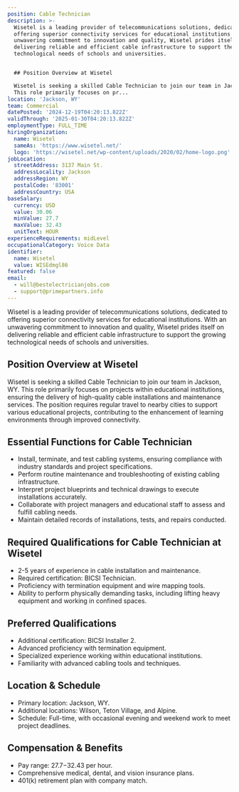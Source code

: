 ```yaml
---
position: Cable Technician
description: >-
  Wisetel is a leading provider of telecommunications solutions, dedicated to
  offering superior connectivity services for educational institutions. With an
  unwavering commitment to innovation and quality, Wisetel prides itself on
  delivering reliable and efficient cable infrastructure to support the growing
  technological needs of schools and universities.


  ## Position Overview at Wisetel

  Wisetel is seeking a skilled Cable Technician to join our team in Jackson, WY.
  This role primarily focuses on pr...
location: 'Jackson, WY'
team: Commercial
datePosted: '2024-12-19T04:20:13.822Z'
validThrough: '2025-01-30T04:20:13.822Z'
employmentType: FULL_TIME
hiringOrganization:
  name: Wisetel
  sameAs: 'https://www.wisetel.net/'
  logo: 'https://wisetel.net/wp-content/uploads/2020/02/home-logo.png'
jobLocation:
  streetAddress: 3137 Main St.
  addressLocality: Jackson
  addressRegion: WY
  postalCode: '83001'
  addressCountry: USA
baseSalary:
  currency: USD
  value: 30.06
  minValue: 27.7
  maxValue: 32.43
  unitText: HOUR
experienceRequirements: midLevel
occupationalCategory: Voice Data
identifier:
  name: Wisetel
  value: WISEdmgl86
featured: false
email:
  - will@bestelectricianjobs.com
  - support@primepartners.info
---
```




Wisetel is a leading provider of telecommunications solutions, dedicated to offering superior connectivity services for educational institutions. With an unwavering commitment to innovation and quality, Wisetel prides itself on delivering reliable and efficient cable infrastructure to support the growing technological needs of schools and universities.

## Position Overview at Wisetel
Wisetel is seeking a skilled Cable Technician to join our team in Jackson, WY. This role primarily focuses on projects within educational institutions, ensuring the delivery of high-quality cable installations and maintenance services. The position requires regular travel to nearby cities to support various educational projects, contributing to the enhancement of learning environments through improved connectivity.

## Essential Functions for Cable Technician
- Install, terminate, and test cabling systems, ensuring compliance with industry standards and project specifications.
- Perform routine maintenance and troubleshooting of existing cabling infrastructure.
- Interpret project blueprints and technical drawings to execute installations accurately.
- Collaborate with project managers and educational staff to assess and fulfill cabling needs.
- Maintain detailed records of installations, tests, and repairs conducted.

## Required Qualifications for Cable Technician at Wisetel
- 2-5 years of experience in cable installation and maintenance.
- Required certification: BICSI Technician.
- Proficiency with termination equipment and wire mapping tools.
- Ability to perform physically demanding tasks, including lifting heavy equipment and working in confined spaces.

## Preferred Qualifications
- Additional certification: BICSI Installer 2.
- Advanced proficiency with termination equipment.
- Specialized experience working within educational institutions.
- Familiarity with advanced cabling tools and techniques.

## Location & Schedule
- Primary location: Jackson, WY.
- Additional locations: Wilson, Teton Village, and Alpine.
- Schedule: Full-time, with occasional evening and weekend work to meet project deadlines.

## Compensation & Benefits
- Pay range: $27.7-$32.43 per hour.
- Comprehensive medical, dental, and vision insurance plans.
- 401(k) retirement plan with company match.